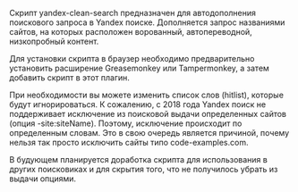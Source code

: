 Скрипт yandex-clean-search предназначен для автодополнения поискового запроса в Yandex поиске. Дополняется запрос названиями сайтов, на которых расположен ворованный, автопереводной, низкопробный контент.

Для установки скрипта в браузер необходимо предварительно установить расширение Greasemonkey или Tampermonkey, а затем добавить скрипт в этот плагин.

При необходимости вы можете изменить список слов (hitlist), которые будут игнорироваться. К сожалению, с 2018 года Yandex поиск не поддерживает исключение из поисковой выдачи определенных сайтов (опция -site:siteName). Поэтому, исключение происходит по определенным словам. Это в свою очередь является причиной, почему нельзя так просто исключить сайты типо code-examples.com.

В будующем планируется доработка скрипта для использования в других поисковиках и для скрытия того, что не получилось убрать из выдачи опциями.